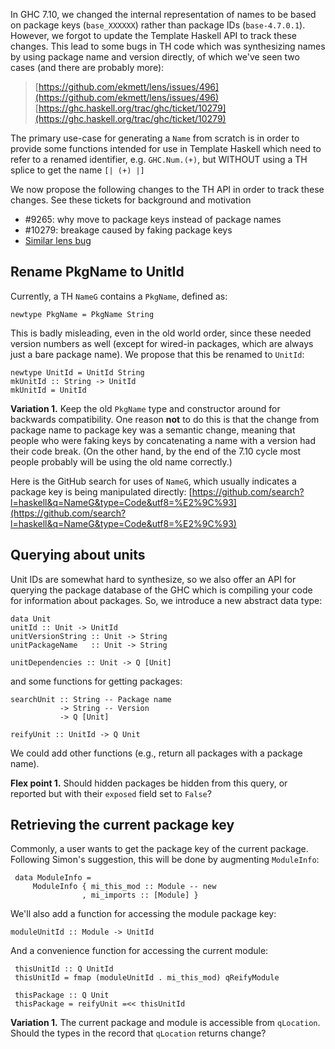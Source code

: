 
In GHC 7.10, we changed the internal representation of names to be based on package keys (`base_XXXXXX`) rather than package IDs (`base-4.7.0.1`).  However, we forgot to update the Template Haskell API to track these changes.  This lead to some bugs in TH code which was synthesizing names by using package name and version directly, of which we've seen two cases (and there are probably more):


>
>
> [https://github.com/ekmett/lens/issues/496](https://github.com/ekmett/lens/issues/496)
> [https://ghc.haskell.org/trac/ghc/ticket/10279](https://ghc.haskell.org/trac/ghc/ticket/10279)
>
>


The primary use-case for generating a `Name` from scratch is in order to provide some functions intended for use in Template Haskell which need to refer to a renamed identifier, e.g. `GHC.Num.(+)`, but WITHOUT using a TH splice to get the name `[| (+) |]`


We now propose the following changes to the TH API in order to track these changes.  See these tickets for background and motivation

- #9265: why move to package keys instead of package names
- #10279: breakage caused by faking package keys
- [Similar lens bug](https://github.com/ekmett/lens/issues/496)

## Rename PkgName to UnitId


Currently, a TH `NameG` contains a `PkgName`, defined as:

```wiki
newtype PkgName = PkgName String
```


This is badly misleading, even in the old world order, since these needed version numbers as well (except for wired-in packages, which are always just a bare package name). We propose that this be renamed to `UnitId`:

```wiki
newtype UnitId = UnitId String
mkUnitId :: String -> UnitId
mkUnitId = UnitId
```

**Variation 1.** Keep the old `PkgName` type and constructor around for backwards compatibility.  One reason **not** to do this is that the change from package name to package key was a semantic change, meaning that people who were faking keys by concatenating a name with a version had their code break. (On the other hand, by the end of the 7.10 cycle most people probably will be using the old name correctly.)


Here is the GitHub search for uses of `NameG`, which usually indicates a package key is being manipulated directly: [https://github.com/search?l=haskell&q=NameG&type=Code&utf8=%E2%9C%93](https://github.com/search?l=haskell&q=NameG&type=Code&utf8=%E2%9C%93)

## Querying about units


Unit IDs are somewhat hard to synthesize, so we also offer an API for querying the package database of the GHC which is compiling your code for information about packages.  So, we introduce a new abstract data type:

```wiki
data Unit
unitId :: Unit -> UnitId
unitVersionString :: Unit -> String
unitPackageName   :: Unit -> String

unitDependencies :: Unit -> Q [Unit]
```


and some functions for getting packages:

```wiki
searchUnit :: String -- Package name
           -> String -- Version
           -> Q [Unit]

reifyUnit :: UnitId -> Q Unit
```


We could add other functions (e.g., return all packages with a package name).

**Flex point 1.** Should hidden packages be hidden from this query, or reported but with their `exposed` field set to `False`?

## Retrieving the current package key


Commonly, a user wants to get the package key of the current package.  Following Simon's suggestion, this will be done by augmenting `ModuleInfo`:

```wiki
 data ModuleInfo =
     ModuleInfo { mi_this_mod :: Module -- new
                , mi_imports :: [Module] }
```


We'll also add a function for accessing the module package key:

```wiki
moduleUnitId :: Module -> UnitId
```


And a convenience function for accessing the current module:

```wiki
 thisUnitId :: Q UnitId
 thisUnitId = fmap (moduleUnitId . mi_this_mod) qReifyModule

 thisPackage :: Q Unit
 thisPackage = reifyUnit =<< thisUnitId
```

**Variation 1.** The current package and module is accessible from `qLocation`. Should the types in the record that `qLocation` returns change?
